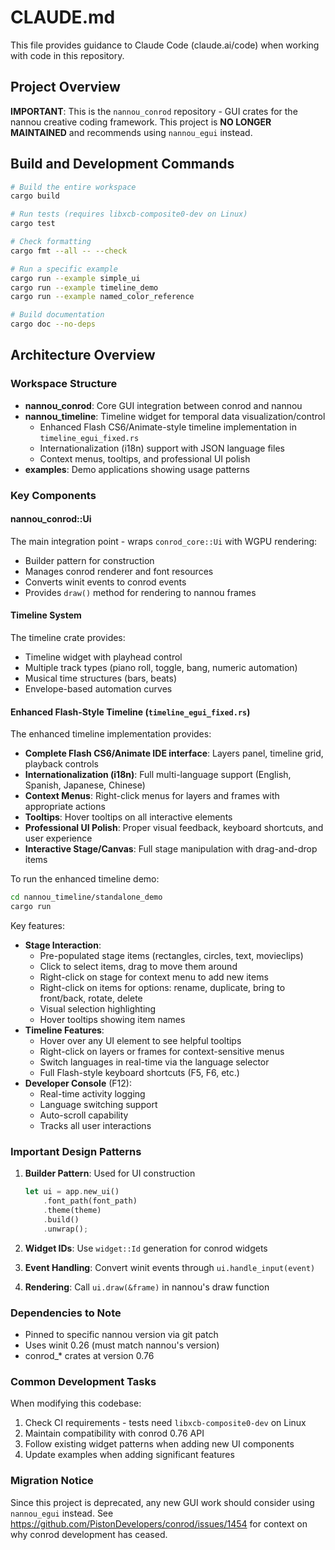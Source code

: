 # CLAUDE.md

This file provides guidance to Claude Code (claude.ai/code) when working with code in this repository.

## Project Overview

**IMPORTANT**: This is the `nannou_conrod` repository - GUI crates for the nannou creative coding framework. This project is **NO LONGER MAINTAINED** and recommends using `nannou_egui` instead.

## Build and Development Commands

```bash
# Build the entire workspace
cargo build

# Run tests (requires libxcb-composite0-dev on Linux)
cargo test

# Check formatting
cargo fmt --all -- --check

# Run a specific example
cargo run --example simple_ui
cargo run --example timeline_demo
cargo run --example named_color_reference

# Build documentation
cargo doc --no-deps
```

## Architecture Overview

### Workspace Structure
- **nannou_conrod**: Core GUI integration between conrod and nannou
- **nannou_timeline**: Timeline widget for temporal data visualization/control
  - Enhanced Flash CS6/Animate-style timeline implementation in `timeline_egui_fixed.rs`
  - Internationalization (i18n) support with JSON language files
  - Context menus, tooltips, and professional UI polish
- **examples**: Demo applications showing usage patterns

### Key Components

#### nannou_conrod::Ui
The main integration point - wraps `conrod_core::Ui` with WGPU rendering:
- Builder pattern for construction
- Manages conrod renderer and font resources
- Converts winit events to conrod events
- Provides `draw()` method for rendering to nannou frames

#### Timeline System
The timeline crate provides:
- Timeline widget with playhead control
- Multiple track types (piano roll, toggle, bang, numeric automation)
- Musical time structures (bars, beats)
- Envelope-based automation curves

#### Enhanced Flash-Style Timeline (`timeline_egui_fixed.rs`)
The enhanced timeline implementation provides:
- **Complete Flash CS6/Animate IDE interface**: Layers panel, timeline grid, playback controls
- **Internationalization (i18n)**: Full multi-language support (English, Spanish, Japanese, Chinese)
- **Context Menus**: Right-click menus for layers and frames with appropriate actions
- **Tooltips**: Hover tooltips on all interactive elements
- **Professional UI Polish**: Proper visual feedback, keyboard shortcuts, and user experience
- **Interactive Stage/Canvas**: Full stage manipulation with drag-and-drop items

To run the enhanced timeline demo:
```bash
cd nannou_timeline/standalone_demo
cargo run
```

Key features:
- **Stage Interaction**:
  - Pre-populated stage items (rectangles, circles, text, movieclips)
  - Click to select items, drag to move them around
  - Right-click on stage for context menu to add new items
  - Right-click on items for options: rename, duplicate, bring to front/back, rotate, delete
  - Visual selection highlighting
  - Hover tooltips showing item names
- **Timeline Features**:
  - Hover over any UI element to see helpful tooltips
  - Right-click on layers or frames for context-sensitive menus
  - Switch languages in real-time via the language selector
  - Full Flash-style keyboard shortcuts (F5, F6, etc.)
- **Developer Console** (F12):
  - Real-time activity logging
  - Language switching support
  - Auto-scroll capability
  - Tracks all user interactions

### Important Design Patterns

1. **Builder Pattern**: Used for UI construction
   ```rust
   let ui = app.new_ui()
       .font_path(font_path)
       .theme(theme)
       .build()
       .unwrap();
   ```

2. **Widget IDs**: Use `widget::Id` generation for conrod widgets
3. **Event Handling**: Convert winit events through `ui.handle_input(event)`
4. **Rendering**: Call `ui.draw(&frame)` in nannou's draw function

### Dependencies to Note
- Pinned to specific nannou version via git patch
- Uses winit 0.26 (must match nannou's version)
- conrod_* crates at version 0.76

### Common Development Tasks

When modifying this codebase:
1. Check CI requirements - tests need `libxcb-composite0-dev` on Linux
2. Maintain compatibility with conrod 0.76 API
3. Follow existing widget patterns when adding new UI components
4. Update examples when adding significant features

### Migration Notice
Since this project is deprecated, any new GUI work should consider using `nannou_egui` instead. See https://github.com/PistonDevelopers/conrod/issues/1454 for context on why conrod development has ceased.